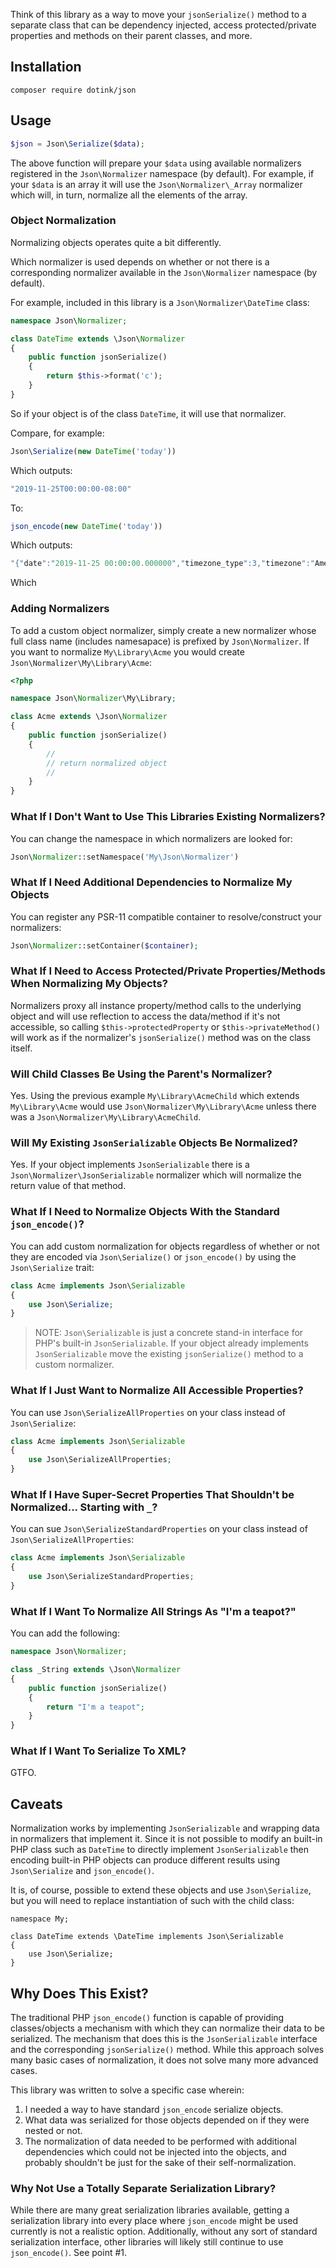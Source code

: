 Think of this library as a way to move your `jsonSerialize()` method to a separate class that can be dependency injected, access protected/private properties and methods on their parent classes, and more.

## Installation

```
composer require dotink/json
```

## Usage

```php
$json = Json\Serialize($data);
```

The above function will prepare your `$data` using available normalizers registered in the `Json\Normalizer` namespace (by default).  For example, if your `$data` is an array it will use the `Json\Normalizer\_Array` normalizer which will, in turn, normalize all the elements of the array.

### Object Normalization

Normalizing objects operates quite a bit differently.

Which normalizer is used depends on whether or not there is a corresponding normalizer available in the `Json\Normalizer` namespace (by default).

For example, included in this library is a `Json\Normalizer\DateTime` class:

```php
namespace Json\Normalizer;

class DateTime extends \Json\Normalizer
{
	public function jsonSerialize()
	{
		return $this->format('c');
	}
}
```

So if your object is of the class `DateTime`, it will use that normalizer.

Compare, for example:

```php
Json\Serialize(new DateTime('today'))
```

Which outputs:

```php
"2019-11-25T00:00:00-08:00"
```

To:

```php
json_encode(new DateTime('today'))
```

Which outputs:

```php
"{"date":"2019-11-25 00:00:00.000000","timezone_type":3,"timezone":"America\/Los_Angeles"}"
```

Which

### Adding Normalizers

To add a custom object normalizer, simply create a new normalizer whose full class name (includes namesapace) is prefixed by `Json\Normalizer`.  If you want to normalize `My\Library\Acme` you would create `Json\Normalizer\My\Library\Acme`:

```php
<?php

namespace Json\Normalizer\My\Library;

class Acme extends \Json\Normalizer
{
	public function jsonSerialize()
	{
		//
		// return normalized object
		//
	}
}
```

### What If I Don't Want to Use This Libraries Existing Normalizers?

You can change the namespace in which normalizers are looked for:

```php
Json\Normalizer::setNamespace('My\Json\Normalizer')
```

### What If I Need Additional Dependencies to Normalize My Objects

You can register any PSR-11 compatible container to resolve/construct your normalizers:

```php
Json\Normalizer::setContainer($container);
```

### What If I Need to Access Protected/Private Properties/Methods When Normalizing My Objects?

Normalizers proxy all instance property/method calls to the underlying object and will use reflection to access the data/method if it's not accessible, so calling `$this->protectedProperty` or `$this->privateMethod()` will work as if the normalizer's `jsonSerialize()` method was on the class itself.

### Will Child Classes Be Using the Parent's Normalizer?

Yes.  Using the previous example `My\Library\AcmeChild` which extends `My\Library\Acme` would use `Json\Normalizer\My\Library\Acme` unless there was a `Json\Normalizer\My\Library\AcmeChild`.

### Will My Existing `JsonSerializable` Objects Be Normalized?

Yes.  If your object implements `JsonSerializable` there is a `Json\Normalizer\JsonSerializable` normalizer which will normalize the return value of that method.

### What If I Need to Normalize Objects With the Standard `json_encode()`?

You can add custom normalization for objects regardless of whether or not they are encoded via `Json\Serialize()` or `json_encode()` by using the `Json\Serialize` trait:

```php
class Acme implements Json\Serializable
{
	use Json\Serialize;
}
```

> NOTE: `Json\Serializable` is just a concrete stand-in interface for PHP's built-in `JsonSerializable`.  If your object already implements `JsonSerializable` move the existing `jsonSerialize()` method to a custom normalizer.

### What If I Just Want to Normalize All Accessible Properties?

You can use `Json\SerializeAllProperties` on your class instead of `Json\Serialize`:

```php
class Acme implements Json\Serializable
{
	use Json\SerializeAllProperties;
}
```

### What If I Have Super-Secret Properties That Shouldn't be Normalized... Starting with `_`?

You can sue `Json\SerializeStandardProperties` on your class instead of `Json\SerializeAllProperties`:

```php
class Acme implements Json\Serializable
{
	use Json\SerializeStandardProperties;
}
```

### What If I Want To Normalize All Strings As "I'm a teapot?"

You can add the following:

```php
namespace Json\Normalizer;

class _String extends \Json\Normalizer
{
	public function jsonSerialize()
	{
		return "I'm a teapot";
	}
}
```

### What If I Want To Serialize To XML?

GTFO.

## Caveats

Normalization works by implementing `JsonSerializable` and wrapping data in normalizers that implement it.  Since it is not possible to modify an built-in PHP class such as `DateTime` to directly implement `JsonSerializable` then encoding built-in PHP objects can produce different results using `Json\Serialize` and `json_encode()`.

It is, of course, possible to extend these objects and use `Json\Serialize`, but you will need to replace instantiation of such with the child class:

```
namespace My;

class DateTime extends \DateTime implements Json\Serializable
{
	use Json\Serialize;
}
```

## Why Does This Exist?

The traditional PHP `json_encode()` function is capable of providing classes/objects a mechanism with which they can normalize their data to be serialized.  The mechanism that does this is the `JsonSerializable` interface and the corresponding `jsonSerialize()` method.  While this approach solves many basic cases of normalization, it does not solve many more advanced cases.

This library was written to solve a specific case wherein:

1. I needed a way to have standard `json_encode` serialize objects.
2. What data was serialized for those objects depended on if they were nested or not.
3. The normalization of data needed to be performed with additional dependencies which could not be injected into the objects, and probably shouldn't be just for the sake of their self-normalization.

### Why Not Use a Totally Separate Serialization Library?

While there are many great serialization libraries available, getting a serialization library into every place where `json_encode` might be used currently is not a realistic option.  Additionally, without any sort of standard serialization interface, other libraries will likely still continue to use `json_encode()`.  See point #1.
